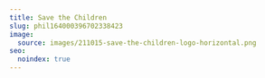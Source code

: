 ```yaml
---
title: Save the Children
slug: phil164000396702338423
image:
  source: images/211015-save-the-children-logo-horizontal.png
seo:
  noindex: true
---
```

